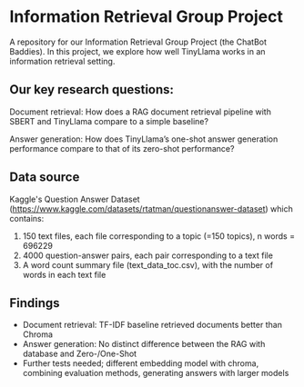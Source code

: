 # Information Retrieval Group Project
A repository for our Information Retrieval Group Project (the ChatBot Baddies). In this project, we explore how well TinyLlama works in an information retrieval setting.

## Our key research questions:

Document retrieval: How does a RAG document retrieval pipeline with SBERT and TinyLlama compare to a simple baseline?

Answer generation: How does TinyLlama’s one-shot answer generation performance compare to that of its zero-shot performance?

## Data source
Kaggle's Question Answer Dataset (https://www.kaggle.com/datasets/rtatman/questionanswer-dataset) which contains:


1. 150 text files, each file corresponding to a topic (=150 topics), n words = 696229
2. 4000 question-answer pairs, each pair corresponding to a text file
3. A word count summary file (text_data_toc.csv), with the number of words in each text file

## Findings

- Document retrieval: TF-IDF baseline retrieved documents better than Chroma
- Answer generation: No distinct difference between the RAG with database and Zero-/One-Shot
- Further tests needed; different embedding model with chroma, combining evaluation methods, generating answers with larger models
